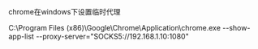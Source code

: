 chrome在windows下设置临时代理

C:\Program Files (x86)\Google\Chrome\Application\chrome.exe   --show-app-list  --proxy-server="SOCKS5://192.168.1.10:1080"

